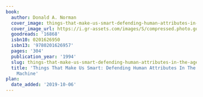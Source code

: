 ```yaml
---
book:
  author: Donald A. Norman
  cover_image: things-that-make-us-smart-defending-human-attributes-in-the-age-of-the-machine.jpg
  cover_image_url: https://i.gr-assets.com/images/S/compressed.photo.goodreads.com/books/1388370807l/16868.jpg
  goodreads: '16868'
  isbn10: 0201626950
  isbn13: '9780201626957'
  pages: '304'
  publication_year: '1994'
  slug: things-that-make-us-smart-defending-human-attributes-in-the-age-of-the-machine
  title: 'Things That Make Us Smart: Defending Human Attributes In The Age Of The
    Machine'
plan:
  date_added: '2019-10-06'
---
```

